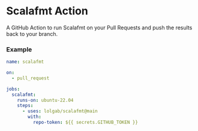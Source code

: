 # Scalafmt Action

A GitHub Action to run Scalafmt on your Pull Requests and push the results back to your branch.

### Example

```yaml
name: scalafmt

on:
  - pull_request

jobs:
  scalafmt:
    runs-on: ubuntu-22.04
    steps:
      - uses: lolgab/scalafmt@main
        with:
          repo-token: ${{ secrets.GITHUB_TOKEN }}
```
